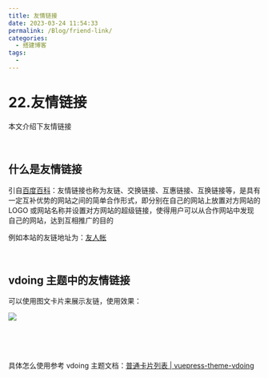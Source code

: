 ```yaml
---
title: 友情链接
date: 2023-03-24 11:54:33
permalink: /Blog/friend-link/
categories:
  - 搭建博客
tags:
  - 
---
```

# 22.友情链接

本文介绍下友情链接

‍

## 什么是友情链接

引自[百度百科](https://baike.baidu.com/item/%E4%BA%A4%E6%8D%A2%E9%93%BE%E6%8E%A5/)：友情链接也称为友链、交换链接、互惠链接、互换链接等，是具有一定互补优势的网站之间的简单合作形式，即分别在自己的网站上放置对方网站的 LOGO 或网站名称并设置对方网站的超级链接，使得用户可以从合作网站中发现自己的网站，达到互相推广的目的

例如本站的友链地址为：[友人帐](https://www.peterjxl.com/About/friend-link/)

‍

## vdoing 主题中的友情链接

可以使用图文卡片来展示友链，使用效果：

​![](https://image.peterjxl.com/blog/image-20240601111456-cbd1b4j.png)​

‍

‍

具体怎么使用参考 vdoing 主题文档：[普通卡片列表 | vuepress-theme-vdoing](https://doc.xugaoyi.com/pages/d0d7eb/#%E6%99%AE%E9%80%9A%E5%8D%A1%E7%89%87%E5%88%97%E8%A1%A8)

‍
